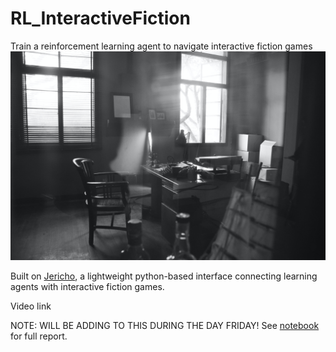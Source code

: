 # RL_InteractiveFiction
Train a reinforcement learning agent to navigate interactive fiction games<br>
![detective_office](/images/michelle-ding-QAOtKq8ehcw-unsplash.jpg)

Built on [Jericho](https://github.com/microsoft/jericho), a lightweight python-based interface connecting learning agents with interactive fiction games.

Video link

NOTE: WILL BE ADDING TO THIS DURING THE DAY FRIDAY! See [notebook](https://github.com/bingwang32/RL_InteractiveFiction/blob/master/Navigating_Interactive_Fiction_with_Reinforcement_Learning.ipynb) for full report.
